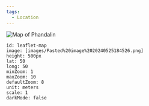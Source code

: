 ```yaml
---
tags:
  - Location
---
```

![Map of Phandalin](./images/Pasted%20image%2020240525184526.png)



```leaflet
id: leaflet-map
image: [images/Pasted%20image%2020240525184526.png]
height: 500px
lat: 50
long: 50
minZoom: 1
maxZoom: 10
defaultZoom: 8
unit: meters
scale: 1
darkMode: false
```